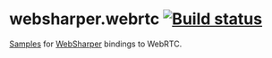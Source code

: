 # websharper.webrtc [![Build status](https://ci.appveyor.com/api/projects/status/gomsbamjr6ivdkwb)](https://ci.appveyor.com/project/Jand42/websharper-webrtc)

[Samples][samp] for [WebSharper][ws] bindings to WebRTC.

[samp]: http://intellifactory.github.io/websharper.webrtc
[ws]: http://websharper.com/
